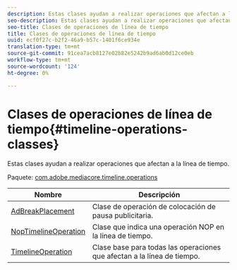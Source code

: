 ```yaml
---
description: Estas clases ayudan a realizar operaciones que afectan a la línea de tiempo.
seo-description: Estas clases ayudan a realizar operaciones que afectan a la línea de tiempo.
seo-title: Clases de operaciones de línea de tiempo
title: Clases de operaciones de línea de tiempo
uuid: ecf0f27c-b2f2-46a9-b57c-1401f6ce934e
translation-type: tm+mt
source-git-commit: 91cea7acb8127e02b82e5242b9ad6ab0d12ce0eb
workflow-type: tm+mt
source-wordcount: '124'
ht-degree: 0%

---
```



# Clases de operaciones de línea de tiempo{#timeline-operations-classes}

Estas clases ayudan a realizar operaciones que afectan a la línea de tiempo.

Paquete: [com.adobe.mediacore.timeline.operations](https://help.adobe.com/en_US/primetime/api/psdk/asdoc-dhls_1.4/com/adobe/mediacore/timeline/operations/package-detail.html)

| Nombre | Descripción |
|---|---|
| [AdBreakPlacement](https://help.adobe.com/en_US/primetime/api/psdk/asdoc-dhls_1.4/com/adobe/mediacore/timeline/operations/AdBreakPlacement.html) | Clase de operación de colocación de pausa publicitaria. |
| [NopTimelineOperation](https://help.adobe.com/en_US/primetime/api/psdk/asdoc-dhls_1.4/com/adobe/mediacore/timeline/operations/NopTimelineOperation.html) | Clase que indica una operación NOP en la línea de tiempo. |
| [TimelineOperation](https://help.adobe.com/en_US/primetime/api/psdk/asdoc-dhls_1.4/com/adobe/mediacore/timeline/operations/TimelineOperation.html) | Clase base para todas las operaciones que afectan a la línea de tiempo. |